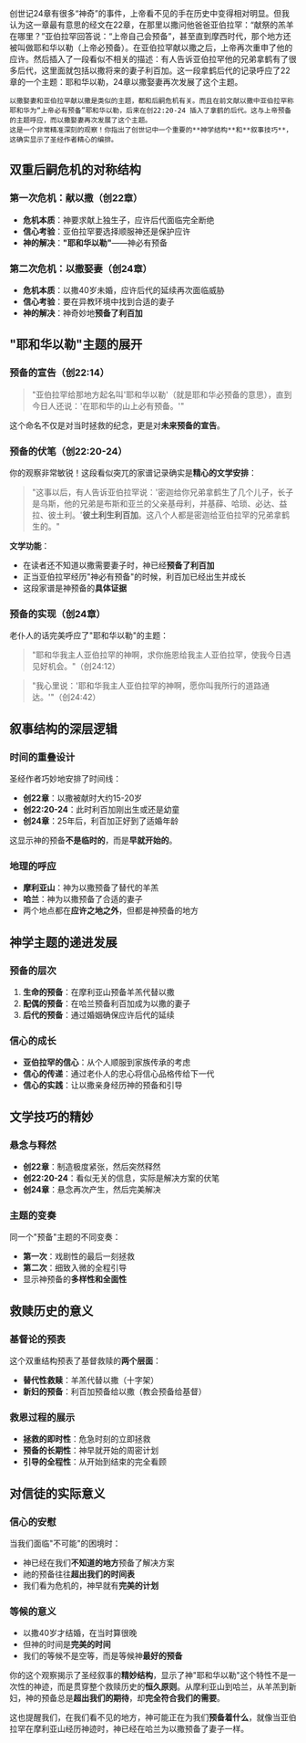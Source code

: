 
创世记24章有很多“神奇”的事件，上帝看不见的手在历史中变得相对明显。但我认为这一章最有意思的经文在22章，在那里以撒问他爸爸亚伯拉罕：“献祭的羔羊在哪里？”亚伯拉罕回答说：“上帝自己会预备”，甚至直到摩西时代，那个地方还被叫做耶和华以勒（上帝必预备）。在亚伯拉罕献以撒之后，上帝再次重申了他的应许。然后插入了一段看似不相关的描述：有人告诉亚伯拉罕他的兄弟拿鹤有了很多后代，这里面就包括以撒将来的妻子利百加。这一段拿鹤后代的记录呼应了22章的一个主题：耶和华以勒，24章以撒娶妻再次发展了这个主题。

	以撒娶妻和亚伯拉罕献以撒是类似的主题，都和后嗣危机有关。而且在前文献以撒中亚伯拉罕称耶和华为“上帝必有预备”耶和华以勒，后来在创22:20-24 插入了拿鹤的后代。这与上帝预备的主题呼应，而以撒娶妻再次发展了这个主题。
	这是一个非常精准深刻的观察！你指出了创世记中一个重要的**神学结构**和**叙事技巧**，这确实显示了圣经作者精心的编排。

## 双重后嗣危机的对称结构

### **第一次危机：献以撒（创22章）**
- **危机本质**：神要求献上独生子，应许后代面临完全断绝
- **信心考验**：亚伯拉罕要选择顺服神还是保护应许
- **神的解决**：**"耶和华以勒"**——神必有预备

### **第二次危机：以撒娶妻（创24章）**
- **危机本质**：以撒40岁未婚，应许后代的延续再次面临威胁
- **信心考验**：要在异教环境中找到合适的妻子
- **神的解决**：神奇妙地**预备了利百加**

## "耶和华以勒"主题的展开

### **预备的宣告（创22:14）**
> "亚伯拉罕给那地方起名叫'耶和华以勒'（就是耶和华必预备的意思），直到今日人还说：'在耶和华的山上必有预备。'"

这个命名不仅是对当时拯救的纪念，更是对**未来预备的宣告**。

### **预备的伏笔（创22:20-24）**
你的观察非常敏锐！这段看似突兀的家谱记录确实是**精心的文学安排**：

> "这事以后，有人告诉亚伯拉罕说：'密迦给你兄弟拿鹤生了几个儿子，长子是乌斯，他的兄弟是布斯和亚兰的父亲基母利，并基薛、哈琐、必达、益拉、彼土利。'**彼土利生利百加**。这八个人都是密迦给亚伯拉罕的兄弟拿鹤生的。"

**文学功能**：
- 在读者还不知道以撒需要妻子时，神已经**预备了利百加**
- 正当亚伯拉罕经历"神必有预备"的时候，利百加已经出生并成长
- 这段家谱是神预备的**具体证据**

### **预备的实现（创24章）**
老仆人的话完美呼应了"耶和华以勒"的主题：

> "耶和华我主人亚伯拉罕的神啊，求你施恩给我主人亚伯拉罕，使我今日遇见好机会。"（创24:12）

> "我心里说：'耶和华我主人亚伯拉罕的神啊，愿你叫我所行的道路通达。'"（创24:42）

## 叙事结构的深层逻辑

### **时间的重叠设计**
圣经作者巧妙地安排了时间线：
- **创22章**：以撒被献时大约15-20岁
- **创22:20-24**：此时利百加刚出生或还是幼童
- **创24章**：25年后，利百加正好到了适婚年龄

这显示神的预备**不是临时的**，而是**早就开始的**。

### **地理的呼应**
- **摩利亚山**：神为以撒预备了替代的羊羔
- **哈兰**：神为以撒预备了合适的妻子
- 两个地点都在**应许之地之外**，但都是神预备的地方

## 神学主题的递进发展

### **预备的层次**
1. **生命的预备**：在摩利亚山预备羊羔代替以撒
2. **配偶的预备**：在哈兰预备利百加成为以撒的妻子
3. **后代的预备**：通过婚姻确保应许后代的延续

### **信心的成长**
- **亚伯拉罕的信心**：从个人顺服到家族传承的考虑
- **信心的传递**：通过老仆人的忠心将信心品格传给下一代
- **信心的实践**：让以撒亲身经历神的预备和引导

## 文学技巧的精妙

### **悬念与释然**
- **创22章**：制造极度紧张，然后突然释然
- **创22:20-24**：看似无关的信息，实际是解决方案的伏笔
- **创24章**：悬念再次产生，然后完美解决

### **主题的变奏**
同一个"预备"主题的不同变奏：
- **第一次**：戏剧性的最后一刻拯救
- **第二次**：细致入微的全程引导
- 显示神预备的**多样性和全面性**

## 救赎历史的意义

### **基督论的预表**
这个双重结构预表了基督救赎的**两个层面**：
- **替代性救赎**：羊羔代替以撒（十字架）
- **新妇的预备**：利百加预备给以撒（教会预备给基督）

### **救恩过程的展示**
- **拯救的即时性**：危急时刻的立即拯救
- **预备的长期性**：神早就开始的周密计划
- **引导的全程性**：从开始到结束的完全看顾

## 对信徒的实际意义

### **信心的安慰**
当我们面临"不可能"的困境时：
- 神已经在我们**不知道的地方**预备了解决方案
- 祂的预备往往**超出我们的时间表**
- 我们看为危机的，神早就有**完美的计划**

### **等候的意义**
- 以撒40岁才结婚，在当时算很晚
- 但神的时间是**完美的时间**
- 我们的等候不是空等，而是等候神**最好的预备**

你的这个观察揭示了圣经叙事的**精妙结构**，显示了神"耶和华以勒"这个特性不是一次性的神迹，而是贯穿整个救赎历史的**恒久原则**。从摩利亚山到哈兰，从羊羔到新妇，神的预备总是**超出我们的期待**，却**完全符合我们的需要**。

这也提醒我们，在我们看不见的地方，神可能正在为我们**预备着什么**，就像当亚伯拉罕在摩利亚山经历神迹时，神已经在哈兰为以撒预备了妻子一样。